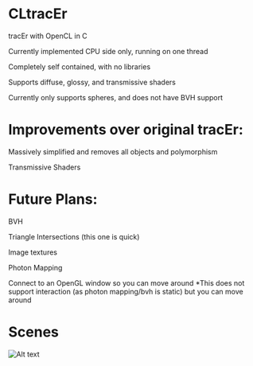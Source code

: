 # CLtracEr
tracEr with OpenCL in C

Currently implemented CPU side only, running on one thread

Completely self contained, with no libraries

Supports diffuse, glossy, and transmissive shaders

Currently only supports spheres, and does not have BVH support


# Improvements over original tracEr:
Massively simplified and removes all objects and polymorphism

Transmissive Shaders

# Future Plans:
BVH

Triangle Intersections (this one is quick)

Image textures

Photon Mapping 

Connect to an OpenGL window so you can move around
  *This does not support interaction (as photon mapping/bvh is static) but you can move around

# Scenes
![Alt text](https://cdn.discordapp.com/attachments/680818011548024835/903439437151760394/uwu.png)
